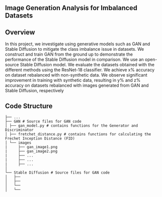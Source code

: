 ## Image Generation Analysis for Imbalanced Datasets

## Overview

In this project, we investigate using generative models such as GAN and Stable Diffusion to mitigate the class imbalance issue in datasets. We construct and train GAN from the ground up to demonstrate the performance of the Stable Diffusion model in comparison. We use an open-source Stable Diffusion model. We evaluate the  datasets obtained with the different methods using the ResNet-18 classifier. We achieve x\% accuracy on dataset rebalanced with non-synthetic data. We observe significant improvement in training with synthetic data, resulting in y\% and z\% accuracy on datasets rebalanced with images generated from GAN and Stable Diffusion, respectively

## Code Structure

```
├── ...
├── GAN # Source files for GAN code
│ ├── gan_model.py # contains functions for the Generator and Discriminator
│ ├── fretchet_distance.py # contains functions for calculating the Frechet Inception Distance (FID)
│ └── images
|     ├── gan_image1.png
|     ├── gan_image2.png
|     ├── ...
|     ├── ...
|     ├── ...
│
└── Stable Diffusion # Source files for GAN code
│   ├── 
│   ├── 
│   └── 
│   └── 
```
